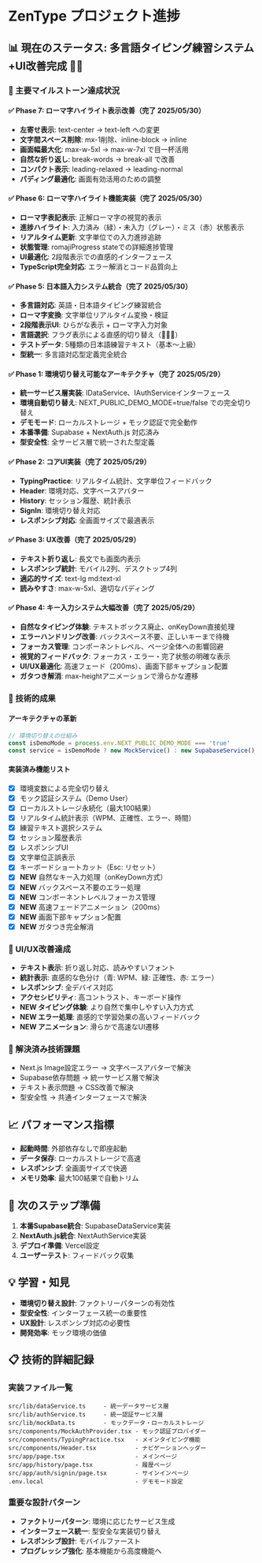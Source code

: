 # ZenType プロジェクト進捗

## 📊 現在のステータス: **多言語タイピング練習システム+UI改善完成** 🎌✅

### 🎯 主要マイルストーン達成状況

#### ✅ Phase 7: ローマ字ハイライト表示改善（完了 2025/05/30）
- **左寄せ表示**: text-center → text-left への変更
- **文字間スペース削除**: mx-1削除、inline-block → inline
- **画面幅最大化**: max-w-5xl → max-w-7xl で目一杯活用
- **自然な折り返し**: break-words → break-all で改善
- **コンパクト表示**: leading-relaxed → leading-normal
- **パディング最適化**: 画面有効活用のための調整

#### ✅ Phase 6: ローマ字ハイライト機能実装（完了 2025/05/30）
- **ローマ字表記表示**: 正解ローマ字の視覚的表示
- **進捗ハイライト**: 入力済み（緑）・未入力（グレー）・ミス（赤）状態表示
- **リアルタイム更新**: 文字単位での入力進捗追跡
- **状態管理**: romajiProgress stateでの詳細進捗管理
- **UI最適化**: 2段階表示での直感的インターフェース
- **TypeScript完全対応**: エラー解消とコード品質向上

#### ✅ Phase 5: 日本語入力システム統合（完了 2025/05/30）
- **多言語対応**: 英語・日本語タイピング練習統合
- **ローマ字変換**: 文字単位リアルタイム変換・検証
- **2段階表示UI**: ひらがな表示 + ローマ字入力対象
- **言語選択**: フラグ表示による直感的切り替え（🎌🇺🇸）
- **テストデータ**: 5種類の日本語練習テキスト（基本〜上級）
- **型統一**: 多言語対応型定義完全統合

#### ✅ Phase 1: 環境切り替え可能なアーキテクチャ（完了 2025/05/29）
- **統一サービス層実装**: IDataService、IAuthServiceインターフェース
- **環境自動切り替え**: NEXT_PUBLIC_DEMO_MODE=true/false での完全切り替え
- **デモモード**: ローカルストレージ + モック認証で完全動作
- **本番準備**: Supabase + NextAuth.js 対応済み
- **型安全性**: 全サービス層で統一された型定義

#### ✅ Phase 2: コアUI実装（完了 2025/05/29）
- **TypingPractice**: リアルタイム統計、文字単位フィードバック
- **Header**: 環境対応、文字ベースアバター
- **History**: セッション履歴、統計表示
- **SignIn**: 環境切り替え対応
- **レスポンシブ対応**: 全画面サイズで最適表示

#### ✅ Phase 3: UX改善（完了 2025/05/29）
- **テキスト折り返し**: 長文でも画面内表示
- **レスポンシブ統計**: モバイル2列、デスクトップ4列
- **適応的サイズ**: text-lg md:text-xl
- **読みやすさ**: max-w-5xl、適切なパディング

#### ✅ Phase 4: キー入力システム大幅改善（完了 2025/05/29）
- **自然なタイピング体験**: テキストボックス廃止、onKeyDown直接処理
- **エラーハンドリング改善**: バックスペース不要、正しいキーまで待機
- **フォーカス管理**: コンポーネントレベル、ページ全体への影響回避
- **視覚的フィードバック**: フォーカス・エラー・完了状態の明確な表示
- **UI/UX最適化**: 高速フェード（200ms）、画面下部キャプション配置
- **ガタつき解消**: max-heightアニメーションで滑らかな遷移

### 🚀 技術的成果

#### アーキテクチャの革新
```typescript
// 環境切り替えの仕組み
const isDemoMode = process.env.NEXT_PUBLIC_DEMO_MODE === 'true'
const service = isDemoMode ? new MockService() : new SupabaseService()
```

#### 実装済み機能リスト
- [x] 環境変数による完全切り替え
- [x] モック認証システム（Demo User）
- [x] ローカルストレージ永続化（最大100結果）
- [x] リアルタイム統計表示（WPM、正確性、エラー、時間）
- [x] 練習テキスト選択システム
- [x] セッション履歴表示
- [x] レスポンシブUI
- [x] 文字単位正誤表示
- [x] キーボードショートカット（Esc: リセット）
- [x] **NEW** 自然なキー入力処理（onKeyDown方式）
- [x] **NEW** バックスペース不要のエラー処理
- [x] **NEW** コンポーネントレベルフォーカス管理
- [x] **NEW** 高速フェードアニメーション（200ms）
- [x] **NEW** 画面下部キャプション配置
- [x] **NEW** ガタつき完全解消

### 🎨 UI/UX改善達成
- **テキスト表示**: 折り返し対応、読みやすいフォント
- **統計表示**: 直感的な色分け（青: WPM、緑: 正確性、赤: エラー）
- **レスポンシブ**: 全デバイス対応
- **アクセシビリティ**: 高コントラスト、キーボード操作
- **NEW タイピング体験**: より自然で集中しやすい入力方式
- **NEW エラー処理**: 直感的で学習効果の高いフィードバック
- **NEW アニメーション**: 滑らかで高速なUI遷移

### 🔧 解決済み技術課題
- Next.js Image設定エラー → 文字ベースアバターで解決
- Supabase依存問題 → 統一サービス層で解決
- テキスト表示問題 → CSS改善で解決
- 型安全性 → 共通インターフェースで解決

## 📈 パフォーマンス指標
- **起動時間**: 外部依存なしで即座起動
- **データ保存**: ローカルストレージで高速
- **レスポンシブ**: 全画面サイズで快適
- **メモリ効率**: 最大100結果で自動トリム

## 🎯 次のステップ準備
1. **本番Supabase統合**: SupabaseDataService実装
2. **NextAuth.js統合**: NextAuthService実装  
3. **デプロイ準備**: Vercel設定
4. **ユーザーテスト**: フィードバック収集

## 💡 学習・知見
- **環境切り替え設計**: ファクトリーパターンの有効性
- **型安全性**: インターフェース統一の重要性
- **UX設計**: レスポンシブ対応の必要性
- **開発効率**: モック環境の価値

## 📋 技術的詳細記録

### 実装ファイル一覧
```
src/lib/dataService.ts     - 統一データサービス層
src/lib/authService.ts     - 統一認証サービス層
src/lib/mockData.ts        - モックデータ・ローカルストレージ
src/components/MockAuthProvider.tsx - モック認証プロバイダー
src/components/TypingPractice.tsx   - メインタイピング機能
src/components/Header.tsx           - ナビゲーションヘッダー
src/app/page.tsx                    - メインページ
src/app/history/page.tsx            - 履歴ページ
src/app/auth/signin/page.tsx        - サインインページ
.env.local                          - デモモード設定
```

### 重要な設計パターン
- **ファクトリーパターン**: 環境に応じたサービス生成
- **インターフェース統一**: 型安全な実装切り替え
- **レスポンシブ設計**: モバイルファースト
- **プログレッシブ強化**: 基本機能から高度機能へ
